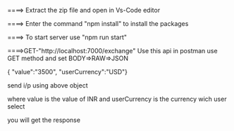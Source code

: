 ====> Extract the zip file and open in Vs-Code editor

====> Enter the command "npm install" to install the packages

====> To start server use "npm run start"

====>GET-"http://localhost:7000/exchange" Use this api in postman use GET method and set BODY=>RAW=>JSON

{ "value":"3500",
"userCurrency":"USD"}

send i/p using above object 

where value is the value of INR and userCurrency is the currency wich user select

you will get the response 
